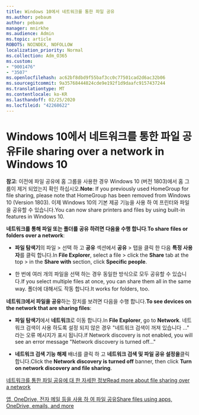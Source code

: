 ```yaml
---
title: Windows 10에서 네트워크를 통한 파일 공유
ms.author: pebaum
author: pebaum
manager: mnirkhe
ms.audience: Admin
ms.topic: article
ROBOTS: NOINDEX, NOFOLLOW
localization_priority: Normal
ms.collection: Adm_O365
ms.custom:
- "9001476"
- "3507"
ms.openlocfilehash: ac62bf8dbd9f55baf3cc0c77501cad2d6ac32b06
ms.sourcegitcommit: 9a35768444824cde9e192f1d9daafc9157437244
ms.translationtype: MT
ms.contentlocale: ko-KR
ms.lasthandoff: 02/25/2020
ms.locfileid: "42268622"
---
```

# <a name="file-sharing-over-a-network-in-windows-10"></a><span data-ttu-id="e1058-102">Windows 10에서 네트워크를 통한 파일 공유</span><span class="sxs-lookup"><span data-stu-id="e1058-102">File sharing over a network in Windows 10</span></span>

<span data-ttu-id="e1058-103">**참고**: 이전에 파일 공유에 홈 그룹을 사용한 경우 Windows 10 (버전 1803)에서 홈 그룹이 제거 되었는지 확인 하십시오.</span><span class="sxs-lookup"><span data-stu-id="e1058-103">**Note**: If you previously used HomeGroup for file sharing, please note that HomeGroup has been removed from Windows 10 (Version 1803).</span></span> <span data-ttu-id="e1058-104">이제 Windows 10의 기본 제공 기능을 사용 하 여 프린터와 파일을 공유할 수 있습니다.</span><span class="sxs-lookup"><span data-stu-id="e1058-104">You can now share printers and files by using built-in features in Windows 10.</span></span>

<span data-ttu-id="e1058-105">**네트워크를 통해 파일 또는 폴더를 공유 하려면 다음을 수행 합니다**.</span><span class="sxs-lookup"><span data-stu-id="e1058-105">**To share files or folders over a network**:</span></span>

- <span data-ttu-id="e1058-106">**파일 탐색기**의 파일 > 선택 하 고 **공유** 섹션에서 **공유** > 탭을 클릭 한 다음 **특정 사용자**를 클릭 합니다.</span><span class="sxs-lookup"><span data-stu-id="e1058-106">In **File Explorer**, select a file > click the **Share** tab at the top > in the **Share with** section, click **Specific people**.</span></span>
          
- <span data-ttu-id="e1058-107">한 번에 여러 개의 파일을 선택 하는 경우 동일한 방식으로 모두 공유할 수 있습니다.</span><span class="sxs-lookup"><span data-stu-id="e1058-107">If you select multiple files at once, you can share them all in the same way.</span></span> <span data-ttu-id="e1058-108">폴더에 대해서도 작동 합니다.</span><span class="sxs-lookup"><span data-stu-id="e1058-108">It works for folders, too.</span></span>

<span data-ttu-id="e1058-109">**네트워크에서 파일을 공유**하는 장치를 보려면 다음을 수행 합니다.</span><span class="sxs-lookup"><span data-stu-id="e1058-109">**To see devices on the network that are sharing files**:</span></span>

- <span data-ttu-id="e1058-110">**파일 탐색기**에서 **네트워크**로 이동 합니다.</span><span class="sxs-lookup"><span data-stu-id="e1058-110">In **File Explorer**, go to **Network**.</span></span> <span data-ttu-id="e1058-111">네트워크 검색이 사용 하도록 설정 되지 않은 경우 "네트워크 검색이 꺼져 있습니다 ..." 라는 오류 메시지가 표시 됩니다.</span><span class="sxs-lookup"><span data-stu-id="e1058-111">If Network discovery is not enabled, you will see an error message "Network discovery is turned off..."</span></span>

- <span data-ttu-id="e1058-112">**네트워크 검색 기능 해제** 배너를 클릭 하 고 **네트워크 검색 및 파일 공유 설정을**클릭 합니다.</span><span class="sxs-lookup"><span data-stu-id="e1058-112">Click the **Network discovery is turned off** banner, then click **Turn on network discovery and file sharing**.</span></span> 
          

[<span data-ttu-id="e1058-113">네트워크를 통한 파일 공유에 대 한 자세한 정보</span><span class="sxs-lookup"><span data-stu-id="e1058-113">Read more about file sharing over a network</span></span>](https://support.microsoft.com/help/4092694/windows-10-file-sharing-over-a-network)

[<span data-ttu-id="e1058-114">앱, OneDrive, 전자 메일 등을 사용 하 여 파일 공유</span><span class="sxs-lookup"><span data-stu-id="e1058-114">Share files using apps, OneDrive, emails, and more</span></span>](https://support.microsoft.com/help/4027674/windows-10-share-files-in-file-explorer)
